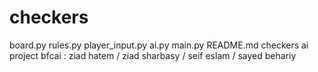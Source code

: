 # checkers
board.py
rules.py
player_input.py
ai.py
main.py
README.md
checkers ai project bfcai : ziad hatem / ziad sharbasy / seif eslam / sayed behariy 
